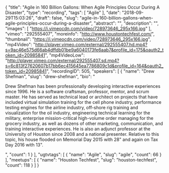 {
  "title": "Agile in 160 Billion Gallons: When Agile Principles Occur During A Disaster",
  "type": "recording",
  "tags": [
    "Agile"
  ],
  "date": "2018-09-29T15:03:26",
  "draft": false,
  "slug": "agile-in-160-billion-gallons-when-agile-principles-occur-during-a-disaster",
  "abstract": "",
  "description": "",
  "images": [
    "https://i.vimeocdn.com/video/728973646_295x166.jpg"
  ],
  "vimeo": "292555407",
  "moreinfo": "http://www.houstontechfest.com/",
  "thumbnail": "https://i.vimeocdn.com/video/728973646_295x166.jpg",
  "mp4Video": "http://player.vimeo.com/external/292555407.hd.mp4?s=9ac46e575d66ab4dffdb01be9a6040173fe6aab7&profile_id=175&oauth2_token_id=20985841",
  "mp4VideoLow": "http://player.vimeo.com/external/292555407.sd.mp4?s=6c813f27620607b17bb6ec415645ea7786809c1d&profile_id=164&oauth2_token_id=20985841",
  "recordingID": 505,
  "speakers": [
    {
      "name": "Drew Shefman",
      "slug": "drew-shefman",
      "bio": "<p>Drew Shefman has been professionally developing interactive experiences since 1996. He is a software craftsman, professor, mentor, and scrum master. He has served as technical lead or architect on projects that have included virtual simulation training for the cell phone industry, performance testing engines for the airline industry, off-shore rig training and visualization for the oil industry, engineering technical learning for the military, enterprise mission-critical high-volume order managing for the grocery industry, as well as dozens of other marketing, communication, and training interactive experiences. He is also an adjunct professor at the University of Houston since 2008 and a national presenter. Relative to this topic, his house flooded on Memorial Day 2015 with 28\" and again on Tax Day 2016 with 13\".</p>",
      "count": 1
    }
  ],
  "ugtvtags": [
    {
      "name": "Agile",
      "slug": "agile",
      "count": 66
    }
  ],
  "meetups": [
    {
      "name": "Houston Techfest",
      "slug": "houston-techfest",
      "count": 118
    }
  ]
}